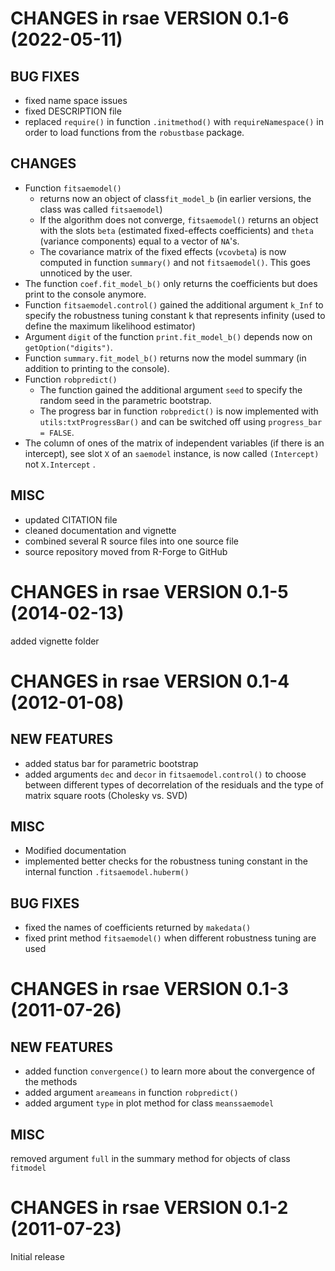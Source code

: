 # CHANGES in rsae VERSION 0.1-6 (2022-05-11)

## BUG FIXES

* fixed name space issues
* fixed DESCRIPTION file
* replaced `require()` in function `.initmethod()` with
    `requireNamespace()` in order to load functions from the `robustbase` package.

## CHANGES

* Function `fitsaemodel()`
  * returns now an object of class`fit_model_b` (in earlier versions, the class was called `fitsaemodel`)
  * If the algorithm does not converge, `fitsaemodel()` returns an object with the slots `beta` (estimated fixed-effects coefficients) and `theta` (variance components) equal to a vector of `NA`'s.
  * The covariance matrix of the fixed effects (`vcovbeta`) is now computed in function `summary()` and not `fitsaemodel()`. This goes unnoticed by the user. 
* The  function `coef.fit_model_b()` only returns the coefficients but does print to the console anymore. 
* Function `fitsaemodel.control()` gained the additional argument `k_Inf` to specify the robustness tuning constant k that represents infinity (used to define the maximum likelihood estimator)
* Argument `digit` of the function `print.fit_model_b()` depends now on `getOption("digits")`.
* Function `summary.fit_model_b()` returns now the model summary (in addition to printing to the console).
* Function `robpredict()` 
  * The function gained the additional argument `seed`  to specify the random seed in the parametric bootstrap.
  * The progress bar in function `robpredict()` is now implemented with `utils:txtProgressBar()` and can be switched off using  `progress_bar = FALSE`.
* The column of ones of the matrix of independent variables (if there is an intercept), see slot `X` of an `saemodel` instance, is now called `(Intercept)` not `X.Intercept` .


## MISC

* updated CITATION file
* cleaned documentation and vignette
* combined several R source files into one source file
* source repository moved from R-Forge to GitHub

# CHANGES in rsae VERSION 0.1-5 (2014-02-13)
added vignette folder

# CHANGES in rsae VERSION 0.1-4 (2012-01-08)

## NEW FEATURES

* added status bar for parametric bootstrap
* added arguments `dec` and `decor` in `fitsaemodel.control()`
    to choose between different types of decorrelation of the
    residuals and the type of matrix square roots (Cholesky vs. SVD)

## MISC

* Modified documentation
* implemented better checks for the robustness tuning constant
    in the internal function `.fitsaemodel.huberm()`

## BUG FIXES

* fixed the names of coefficients returned by `makedata()`
* fixed print method `fitsaemodel()` when different robustness
    tuning are used

# CHANGES in rsae VERSION 0.1-3 (2011-07-26)

## NEW FEATURES

* added function `convergence()` to learn more about the convergence of the
    methods
* added argument `areameans` in function `robpredict()`
* added argument `type` in plot method for class `meanssaemodel`


## MISC

removed argument `full` in the summary method for objects of class `fitmodel`

# CHANGES in rsae VERSION 0.1-2 (2011-07-23)

Initial release
